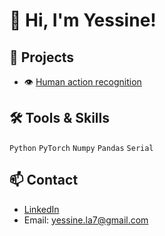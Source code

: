 # 👋 Hi, I'm Yessine!

## 🚀 Projects

- 👁️ [Human action recognition](https://github.com/yessine-la7/human-action-recognition.git)

## 🛠️ Tools & Skills

`Python` `PyTorch` `Numpy` `Pandas` `Serial`

## 📫 Contact

- [LinkedIn](https://www.linkedin.com/in/yessine-lahiani-2993941b3/)
- Email: yessine.la7@gmail.com
